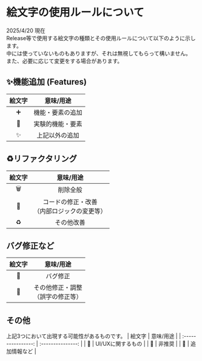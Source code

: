# 絵文字の使用ルールについて  
2025/4/20 現在  
Release等で使用する絵文字の種類とその使用ルールについて以下のように示します。  
中には使っていないものもありますが、それは無視してもらって構いません。  
また、必要に応じて変更をする場合があります。  

## ✨機能追加 (Features)  
| 絵文字            | 意味/用途        | 
| :---------------: | :--------------: | 
| :heavy_plus_sign: | 機能・要素の追加 | 
| :test_tube:       | 実験的機能・要素 | 
| :sparkles:        | 上記以外の追加   | 

## :recycle:リファクタリング
| 絵文字              | 意味/用途                                  | 
| :-----------------: | :----------------------------------------: | 
| :wastebasket:       | 削除全般                                   | 
| :hammer:            | コードの修正・改善<br>（内部ロジックの変更等） | 
| :recycle: | その他改善                                 | 

## バグ修正など 
| 絵文字   | 意味/用途                            | 
| :------: | :----------------------------------: | 
| :bug:    | バグ修正                             | 
| :wrench: | その他修正・調整<br>（誤字の修正等） | 

## その他
上記3つにおいて出現する可能性があるものです。
| 絵文字             | 意味/用途         | 
| :----------------: | :---------------: | 
| :art:              | UI/UXに関するもの | 
| :poop:             | 非推奨            | 
| :passport_control: | 追加情報など      | 
